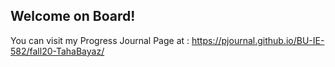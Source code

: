 ## Welcome on Board!

You can visit my Progress Journal Page at : https://pjournal.github.io/BU-IE-582/fall20-TahaBayaz/